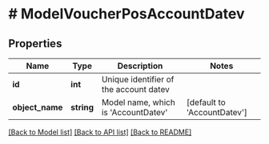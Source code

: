 # # ModelVoucherPosAccountDatev

## Properties

Name | Type | Description | Notes
------------ | ------------- | ------------- | -------------
**id** | **int** | Unique identifier of the account datev |
**object_name** | **string** | Model name, which is &#39;AccountDatev&#39; | [default to 'AccountDatev']

[[Back to Model list]](../../README.md#models) [[Back to API list]](../../README.md#endpoints) [[Back to README]](../../README.md)
